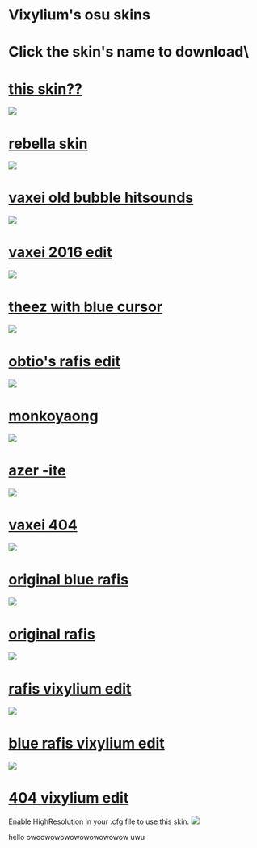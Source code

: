 # Vixylium's osu skins

# Click the skin's name to download\

# [this skin??](https://www.mediafire.com/file/etlcoa88w05vidf/-_%23_ThorfaensAwesomeSkin.osk/file)
![](https://osu.ppy.sh/ss/15501716/758e)

# [rebella skin](https://drive.google.com/uc?export=download&id=1MWz9_Yu8aPPuHc-vZ4GSQvhbkfM671s8)
![](https://osu.ppy.sh/ss/15501709/34d5)

# [vaxei old bubble hitsounds](https://vixylium.s-ul.eu/NfJPl0eO)
![](https://camo.githubusercontent.com/01fb45515ee3b61b4909594ab6c4d4c2c3d716f7/68747470733a2f2f6f73752e7070792e73682f73732f31353034303937332f63666430)

# [vaxei 2016 edit](https://drive.google.com/file/d/1p3mAbqwY1RC6gcKIo9qSASnG_tn54Igw/view?usp=sharing)
![](https://osu.ppy.sh/ss/15216954/d71c)

# [theez with blue cursor](https://drive.google.com/file/d/1D5gyXh2FbgGbeFID7USK-dXsigRP4lFg/view?usp=sharing)
![](https://osu.ppy.sh/ss/15059086/c2d0)

# [obtio's rafis edit](https://drive.google.com/file/d/1inRsoGGFXrccDbqz38E81QDP_UjQ6abT/view?usp=sharing)
![](https://osu.ppy.sh/ss/15059089/d55f)

# [monkoyaong](https://drive.google.com/open?id=1qhe8UwuECkuVCqPtPzPPwDZdppALPFqP)
![](https://osu.ppy.sh/ss/14948061/95d2)

# [azer -ite](https://drive.google.com/open?id=1Ep8rpv-TOeYqh4LXMFbO2o3wk1tf-CN0)
![](https://osu.ppy.sh/ss/14948074/9f1e)

# [vaxei 404](https://skins.osuck.net/index.php?newsid=272)
![](https://skins.osuck.net/uploads/posts/2018-11/1541395297_screenshot993.jpg)

# [original blue rafis](https://skins.osuck.net/index.php?newsid=164)
![](https://skins.osuck.net/uploads/posts/2018-09/1537866734_gwd7ahb.jpg)

# [original rafis](https://skins.osuck.net/index.php?newsid=166)
![](https://osuskins.net/screenshots/ekynLzX.jpg)

# [rafis vixylium edit](https://drive.google.com/open?id=1_sPLmSPRDXh_VCvmkW0qk4JVP-G_oUas)
![](https://osu.ppy.sh/ss/14902825/b310)

# [blue rafis vixylium edit](https://drive.google.com/file/d/1_5mKYD44grZrjPULaYT6zbpm7R2Qpb-F/view?usp=sharing)
![](https://osu.ppy.sh/ss/14902824/7202)

# [404 vixylium edit](https://drive.google.com/open?id=1GwOKQfJxOI7-rjvashZJRHdP3_kVkdQ9)
Enable HighResolution in your .cfg file to use this skin.
![](https://osu.ppy.sh/ss/14902497/9f24)

hello owoowowowowowowowowow uwu
